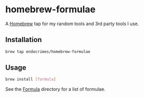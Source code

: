 # homebrew-formulae

A [Homebrew](http://brew.sh) tap for my random tools and 3rd party tools I use.

## Installation

```sh
brew tap endocrimes/homebrew-formulae
```

## Usage

```sh
brew install [formula]
```

See the [Formula](Formula) directory for a list of formulae.

